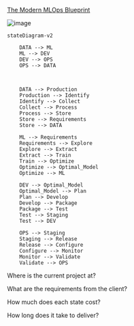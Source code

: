 [The Modern MLOps Blueprint](https://medium.com/slalom-data-ai/the-modern-mlops-blueprint-c8322af69d21)

![image](https://user-images.githubusercontent.com/61100293/218274734-927a6979-71ab-439a-98d4-6737fedf455a.png)

```mermaid
stateDiagram-v2

    DATA --> ML
    ML --> DEV
    DEV --> OPS
    OPS --> DATA
  


    DATA --> Production
    Production --> Identify
    Identify --> Collect
    Collect --> Process
    Process --> Store 
    Store --> Requirements
    Store --> DATA 
       
    ML --> Requirements
    Requirements --> Explore
    Explore --> Extract
    Extract --> Train
    Train --> Optimize
    Optimize --> Optimal_Model 
    Optimize --> ML
    
    DEV --> Optimal_Model
    Optimal_Model --> Plan 
    Plan --> Develop
    Develop --> Package
    Package --> Test
    Test --> Staging
    Test --> DEV
    
    OPS --> Staging
    Staging --> Release 
    Release --> Configure
    Configure --> Monitor
    Monitor --> Validate
    Validate --> OPS
```

Where is the current project at?

What are the requirements from the client?

How much does each state cost?

How long does it take to deliver?
